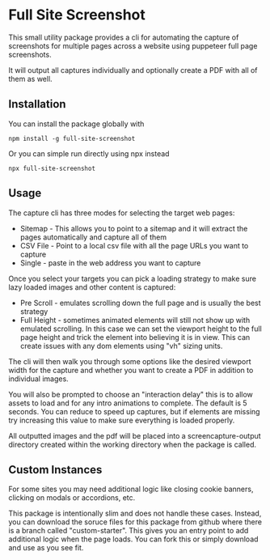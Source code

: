 # Full Site Screenshot

This small utility package provides a cli for automating the capture of screenshots for multiple pages across a website using puppeteer full page screenshots.

It will output all captures individually and optionally create a PDF with all of them as well.

## Installation 

You can install the package globally with 

`npm install -g full-site-screenshot`

Or you can simple run directly using npx instead

`npx full-site-screenshot`

## Usage

The capture cli has three modes for selecting the target web pages:

- Sitemap - This allows you to point to a sitemap and it will extract the pages automatically and capture all of them
- CSV File - Point to a local csv file with all the page URLs you want to capture
- Single - paste in the web address you want to capture

Once you select your targets you can pick a loading strategy to make sure lazy loaded images and other content is captured:

- Pre Scroll - emulates scrolling down the full page and is usually the best strategy
- Full Height - sometimes animated elements will still not show up with emulated scrolling. In this case we can set the viewport height to the full page height and trick the element into believing it is in view. This can create issues with any dom elements using "vh" sizing units.

The cli will then walk you through some options like the desired viewport width for the capture and whether you want to create a PDF in addition to individual images.

You will also be prompted to choose an "interaction delay" this is to allow assets to load and for any intro animations to complete. The default is 5 seconds. You can reduce to speed up captures, but if elements are missing try increasing this value to make sure everything is loaded properly.

All outputted images and the pdf will be placed into a screencapture-output directory created within the working directory when the package is called.

## Custom Instances

For some sites you may need additional logic like closing cookie banners, clicking on modals or accordions, etc. 

This package is intentionally slim and does not handle these cases. Instead, you can download the soruce files for this package from github where there is a branch called "custom-starter". This gives you an entry point to add additional logic when the page loads. You can fork this or simply download and use as you see fit.